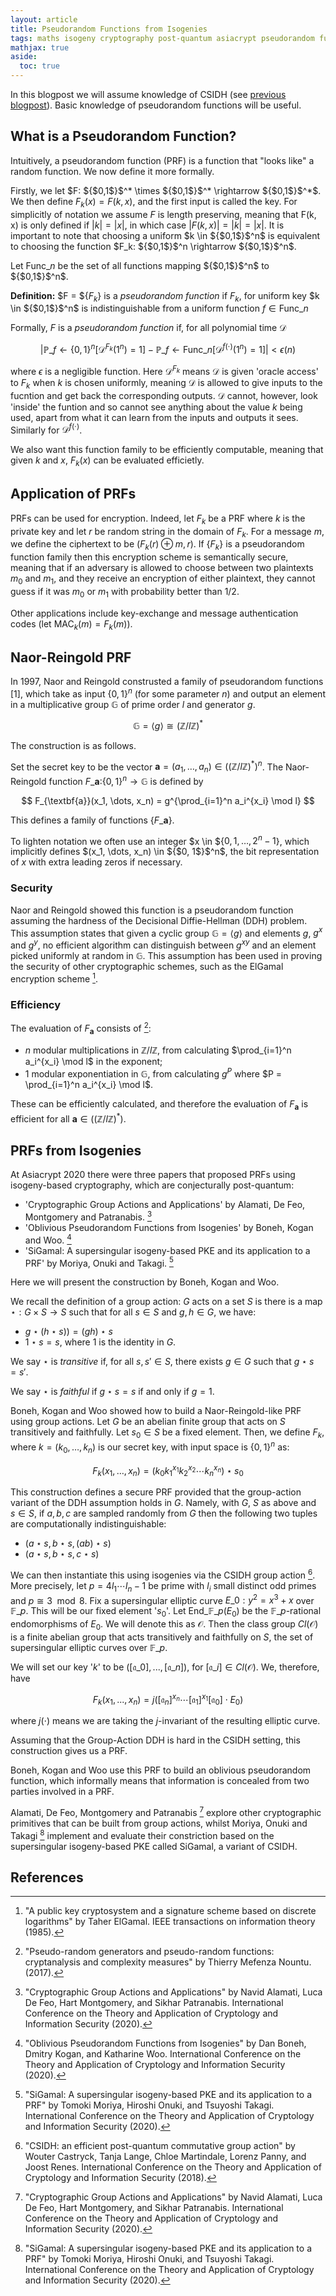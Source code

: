 ```yaml
---
layout: article
title: Pseudorandom Functions from Isogenies
tags: maths isogeny cryptography post-quantum asiacrypt pseudorandom function
mathjax: true
aside:
  toc: true
---
```


In this blogpost we will assume knowledge of CSIDH  (see [previous blogpost](https://mariascrs.github.io/2020/12/23/CSIDH.html)). Basic knowledge of pseudorandom functions will be useful.

## What is a Pseudorandom Function?

Intuitively, a pseudorandom function (PRF) is a function that "looks like" a random function. We now define it more formally. 

Firstly, we let $F: ${$0,1$}$^\* \times ${$0,1$}$^\* \rightarrow ${$0,1$}$^\*$. We then define $F_k(x) = F(k,x)$, and the first input is called the key. For simplicitly of notation we assume $F$ is length preserving, meaning that F(k, x) is only defined if $\vert k \vert = \vert x \vert$, in which case $\vert F(k, x) \vert = \vert k \vert = \vert x \vert$. It is important to note that choosing a uniform $k \in ${$0,1$}$^n$ is equivalent to choosing the function $F_k: ${$0,1$}$^n \rightarrow ${$0,1$}$^n$.
 
Let $\text{Func}\_n$ be the set of all functions mapping ${$0,1$}$^n$ to ${$0,1$}$^n$.

**Definition:** $F = ${$F_k$} is a *pseudorandom function* if $F_k$, for uniform key $k \in ${$0,1$}$^n$ is indistinguishable from a uniform function $f \in \text{Func}\_n$

Formally, $F$ is a *pseudorandom function* if, for all polynomial time $\mathcal{D}$

$$
\vert \mathbb{P}\_{f \leftarrow \{0,1\}^n}[\mathcal{D}^{F_k}(1^n)=1] - \mathbb{P}\_{f \leftarrow \text{Func}\_n}[\mathcal{D}^{f(\cdot)}(1^n)=1] \vert < \epsilon(n)
$$

where $\epsilon$ is a negligible function. Here $\mathcal{D}^{F_k}$ means $\mathcal{D}$ is given 'oracle access' to $F_k$ when $k$ is chosen uniformly, meaning $\mathcal{D}$ is allowed to give inputs to the fucntion and get back the corresponding outputs. $\mathcal{D}$ cannot, however, look 'inside' the funtion and so cannot see anything about the value $k$ being used, apart from what it can learn from the inputs and outputs it sees. Similarly for $\mathcal{D}^{f(\cdot)}$.

We also want this function family to be efficiently computable, meaning that given $k$ and $x$, $F_k(x)$ can be evaluated efficietly.

## Application of PRFs

PRFs can be used for encryption. Indeed, let $F_k$ be a PRF where $k$ is the private key and let $r$ be random string in the domain of $F_k$. For a message $m$, we define the ciphertext to be $(F_k(r) \oplus m, r)$. If {$F_k$} is a pseudorandom function family then this encryption scheme is semantically secure, meaning that if an adversary is allowed to choose between two plaintexts $m_0$ and $m_1$, and they receive an encryption of either plaintext, they cannot guess if it was $m_0$ or $m_1$ with probability better than $1/2$.

Other applications include key-exchange and message authentication codes (let $\text{MAC}_k(m) = F_k(m)$).

## Naor-Reingold PRF

In 1997, Naor and Reingold construsted a family of pseudorandom functions [1], which take as input {$0, 1$}$^n$ (for some parameter $n$) and output an element in a multiplicative group $\mathbb{G}$ of prime order $l$ and generator $g$.

$$
\mathbb{G} = \langle g \rangle \cong (\mathbb{Z}/l\mathbb{Z})^*
$$

The construction is as follows.

Set the secret key to be the vector $\textbf{a} = (a_1, \dots, a_n) \in ((\mathbb{Z}/l\mathbb{Z})^*)^n$. The Naor-Reingold function $F\_{\textbf{a}}:${$0,1$}$^n \rightarrow \mathbb{G}$ is defined by 

$$
F_{\textbf{a}}(x_1, \dots, x_n) = g^{\prod_{i=1}^n a_i^{x_i} \mod l}
$$

This defines a family of functions {$F\_{\textbf{a}}$}.

To lighten notation we often use an integer $x \in ${$0, 1, \dots, 2^n - 1$}, which implicitly defines $(x_1, \dots, x_n) \in ${$0, 1$}$^n$, the bit representation of $x$ with extra leading zeros if necessary.

### Security

Naor and Reingold showed this function is a pseudorandom function assuming the hardness of the Decisional Diffie-Hellman (DDH) problem. This assumption states that given a cyclic group $\mathbb{G} = \langle g \rangle$ and elements $g$, $g^x$ and $g^y$, no efficient algorithm can distinguish between $g^{xy}$ and an element picked uniformly at random in $\mathbb{G}$. This assumption has been used in proving the security of other cryptographic schemes, such as the ElGamal encryption scheme [^2]. 

### Efficiency

The evaluation of $F_{\textbf{a}}$ consists of [^3]:
* $n$ modular multiplications in $\mathbb{Z}/l\mathbb{Z}$, from calculating $\prod_{i=1}^n a_i^{x_i} \mod l$ in the exponent;
* 1 modular exponentiation in $\mathbb{G}$, from calculating $g^P$ where $P = \prod_{i=1}^n a_i^{x_i} \mod l$.

These can be efficiently calculated, and therefore the evaluation of $F_{\textbf{a}}$ is efficient for all $\textbf{a} \in ((\mathbb{Z}/l\mathbb{Z})^*)$.

## PRFs from Isogenies

At Asiacrypt 2020 there were three papers that proposed PRFs using isogeny-based cryptography, which are conjecturally post-quantum:

* 'Cryptographic Group Actions and Applications' by Alamati, De Feo, Montgomery and Patranabis. [^4]
* 'Oblivious Pseudorandom Functions from Isogenies' by Boneh, Kogan and Woo. [^5]
* 'SiGamal: A supersingular isogeny-based PKE and its application to a PRF' by Moriya, Onuki and Takagi. [^6]

Here we will present the construction by Boneh, Kogan and Woo. 

We recall the definition of a group action: $G$ acts on a set $S$ is there is a map $\star: G \times S \rightarrow S$ such that for all $s \in S$ and $g, h \in G$, we have:
* $g \star (h \star s)) =(gh) \star s$
* $1 \star s = s$, where 1 is the identity in $G$. 

We say $\star$ is *transitive* if, for all $s, s' \in S$, there exists $g \in G$ such that $g \star s = s'$.

We say $\star$ is *faithful* if $g \star s = s$ if and only if $g = 1$.

Boneh, Kogan and Woo showed how to build a Naor-Reingold-like PRF using group actions. Let $G$ be an abelian finite group that acts on $S$ transitively and faithfully. Let $s_0 \in S$ be a fixed element. Then, we define $F_k$, where $k = (k_0, \dots, k_n)$ is our secret key, with input space is {$0, 1$}$^n$ as:

$$
F_k(x_1, \dots, x_n) = (k_0k_1^{x_1}k_2^{x_2}\cdots k_n^{x_n}) \star s_0
$$

This construction defines a secure PRF provided that the group-action variant of the DDH assumption holds in $G$. Namely, with $G$, $S$ as above and $s \in S$, if $a, b, c$ are sampled randomly from $G$ then the following two tuples are computationally indistinguishable:
* $(a \star s,  b \star s, (ab) \star s)$
* $(a \star s,  b \star s, c \star s)$

We can then instantiate this using isogenies via the CSIDH group action [^7]. More precisely, let $p = 4l_1 \cdots l_n - 1$ be prime with $l_i$ small distinct odd primes and $p \cong 3 \mod 8$. Fix a supersingular elliptic curve $E\_0: y^2 = x^3 + x$ over $\mathbb{F}\_p$. This will be our fixed element '$s_0$'. Let End$\_{\mathbb{F}\_p}(E_0)$ be the $\mathbb{F}\_p$-rational endomorphisms of $E_0$. We will denote this as $\mathcal{O}$. Then the class group $Cl(\mathcal{O})$ is a finite abelian group that acts transitively and faithfully on $S$, the set of supersingular elliptic curves over $\mathbb{F}\_p$.

We will set our key '$k$' to be $([\mathfrak{a}\_0], ..., [\mathfrak{a}\_n])$, for $[\mathfrak{a}\_i] \in Cl(\mathcal{O})$. We, therefore, have

$$
F_k(x_1, ..., x_n) = j([\mathfrak{a}_n]^{x_n}\cdots [\mathfrak{a}_1]^{x_1} [\mathfrak{a}_0] \cdot E_0)
$$

where $j(\cdot)$ means we are taking the $j$-invariant of the resulting elliptic curve. 

Assuming that the Group-Action DDH is hard in the CSIDH setting, this construction gives us a PRF.

Boneh, Kogan and Woo use this PRF to build an oblivious pseudorandom function, which informally means that information is concealed from two parties involved in a PRF.

Alamati, De Feo, Montgomery and Patranabis [^4] explore other cryptographic primitives that can be built from group actions, whilst Moriya, Onuki and Takagi [^6] implement and evaluate their constriction based on the supersingular isogeny-based PKE called SiGamal, a variant of CSIDH. 

## References

[^1]: "Number-theoretic constructions of efficient pseudo-random functions" by Moni Naor and Omer Reingold. Journal of the ACM (2004).

[^2]: "A public key cryptosystem and a signature scheme based on discrete logarithms" by Taher ElGamal. IEEE transactions on information theory (1985).

[^3]: "Pseudo-random generators and pseudo-random functions: cryptanalysis and complexity measures" by Thierry Mefenza Nountu. (2017).

[^4]: "Cryptographic Group Actions and Applications" by Navid Alamati, Luca De Feo, Hart Montgomery, and Sikhar Patranabis. International Conference on the Theory and Application of Cryptology and Information Security (2020).

[^5]: "Oblivious Pseudorandom Functions from Isogenies" by Dan Boneh, Dmitry Kogan, and Katharine Woo. International Conference on the Theory and Application of Cryptology and Information Security (2020).

[^6]: "SiGamal: A supersingular isogeny-based PKE and its application to a PRF" by Tomoki Moriya, Hiroshi Onuki, and Tsuyoshi Takagi. International Conference on the Theory and Application of Cryptology and Information Security (2020).

[^7]: "CSIDH: an efficient post-quantum commutative group action" by Wouter Castryck, Tanja Lange, Chloe Martindale, Lorenz Panny, and Joost Renes. International Conference on the Theory and Application of Cryptology and Information Security (2018).
